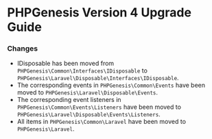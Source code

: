 # PHPGenesis Version 4 Upgrade Guide

### Changes

- IDisposable has been moved from `PHPGenesis\Common\Interfaces\IDisposable` to `PHPGenesis\Laravel\Disposable\Interfaces\IDisposable`.
- The corresponding events in `PHPGenesis\Common\Events` have been moved to `PHPGenesis\Laravel\Disposable\Events`.
- The corresponding event listeners in `PHPGenesis\Common\Events\Listeners` have been moved to `PHPGenesis\Laravel\Disposable\Events\Listeners`.
- All items in `PHPGenesis\Common\Laravel` have been moved to `PHPGenesis\Laravel`.